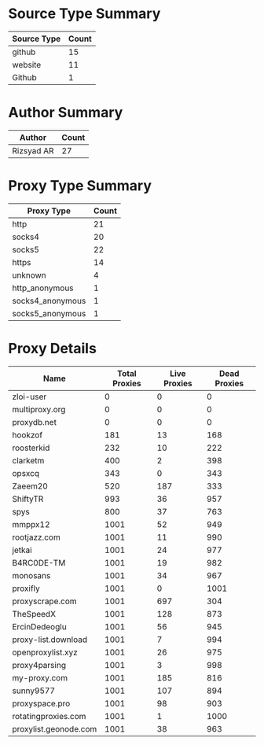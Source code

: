 # Source Type Summary

| Source Type | Count |
|-------------|-------|
| github | 15 |
| website | 11 |
| Github | 1 |


# Author Summary

| Author | Count |
|--------|-------|
| Rizsyad AR | 27 |


# Proxy Type Summary

| Proxy Type | Count |
|------------|-------|
| http | 21 |
| socks4 | 20 |
| socks5 | 22 |
| https | 14 |
| unknown | 4 |
| http_anonymous | 1 |
| socks4_anonymous | 1 |
| socks5_anonymous | 1 |


# Proxy Details

| Name | Total Proxies | Live Proxies | Dead Proxies |
|------|---------------|--------------|---------------|
| zloi-user | 0 | 0 | 0 |
| multiproxy.org | 0 | 0 | 0 |
| proxydb.net | 0 | 0 | 0 |
| hookzof | 181 | 13 | 168 |
| roosterkid | 232 | 10 | 222 |
| clarketm | 400 | 2 | 398 |
| opsxcq | 343 | 0 | 343 |
| Zaeem20 | 520 | 187 | 333 |
| ShiftyTR | 993 | 36 | 957 |
| spys | 800 | 37 | 763 |
| mmppx12 | 1001 | 52 | 949 |
| rootjazz.com | 1001 | 11 | 990 |
| jetkai | 1001 | 24 | 977 |
| B4RC0DE-TM | 1001 | 19 | 982 |
| monosans | 1001 | 34 | 967 |
| proxifly | 1001 | 0 | 1001 |
| proxyscrape.com | 1001 | 697 | 304 |
| TheSpeedX | 1001 | 128 | 873 |
| ErcinDedeoglu | 1001 | 56 | 945 |
| proxy-list.download | 1001 | 7 | 994 |
| openproxylist.xyz | 1001 | 26 | 975 |
| proxy4parsing | 1001 | 3 | 998 |
| my-proxy.com | 1001 | 185 | 816 |
| sunny9577 | 1001 | 107 | 894 |
| proxyspace.pro | 1001 | 98 | 903 |
| rotatingproxies.com | 1001 | 1 | 1000 |
| proxylist.geonode.com | 1001 | 38 | 963 |
